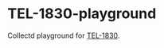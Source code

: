 # TEL-1830-playground

Collectd playground for [TEL-1830](https://jira.tools.tax.service.gov.uk/browse/TEL-1830).